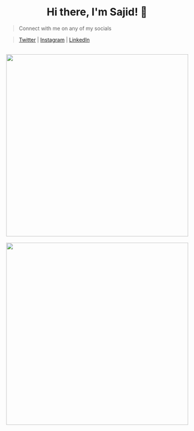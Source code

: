 <h1 align="center"> Hi there, I'm Sajid! 👋 </h1>

>Connect with me on any of my socials

>[Twitter](https://twitter.com/sajidfayaz99) | [Instagram](https://instagram.com/sajidfayaz99) | [LinkedIn](https://www.linkedin.com/in/sajid-fayaz-7092a8206)

</br>

<div align="center">
<img width="495em" src="https://github-readme-stats.vercel.app/api/top-langs/?username=sajidfayaz&layout=compact&custom_title=Most used languages by LOCs">
</div>

</br>

<div align="center">
<img width="495em" src="https://github-readme-streak-stats.herokuapp.com/?user=sajidfayaz&include_all_commits=true&hide_border=false"/>
</div>
